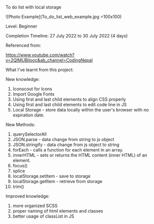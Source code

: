 To do list with local storage

![Photo Example](To_do_list_web_example.jpg =100x100)

Level: Beginner

Completion Timeline: 27 July 2022 to 30 July 2022 (4 days)

Referenced from:

https://www.youtube.com/watch?v=2QIMUBilooc&ab_channel=CodingNepal

What I've learnt from this project:

New knowledge:
1. Iconscout for Icons
2. Import Google Fonts
3. Using first and last child elements to align CSS properly
4. Using first and last child elements to edit code line in JS
5. Local Storage - store data locally within the user's browser with no expiration date.

New Methods:
1. querySelectorAll
2. JSON.parse - data change from string to js object
3. JSON.stringify - data change from js object to string
4. forEach - calls a function for each element in an array.
5. innerHTML - sets or returns the HTML content (inner HTML) of an element.
6. focus()
7. splice
8. localStorage.setItem - save to storage
9. localStorage.getItem - retrieve from storage
10. trim()

Improved knowledge:
1. more organized SCSS
2. proper naming of html elements and classes
3. better usage of classList in JS
